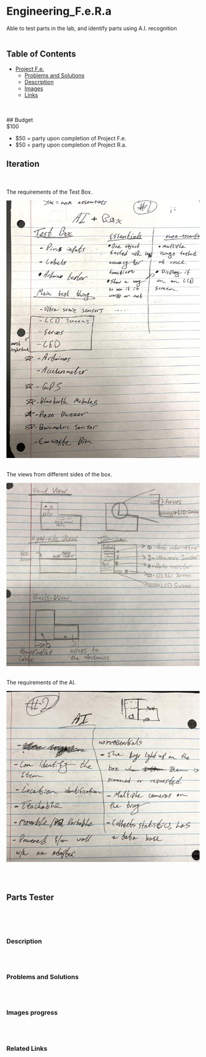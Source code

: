 # Engineering_F.e.R.a

Able to test parts in the lab, and identify parts using A.I. recognition
<br>
<br>

## Table of Contents
* [Project F.e.](#parts-tester)
   * [Problems and Solutions](#problems-and-solutions)
   * [Description](#description)
   * [Images](#images-progress)
   * [Links](#related-links)


<br>
<br>
## Budget
<br>
$100

   * $50 = party upon completion of Project F.e.
   * $50 = party upon completion of Project R.a.
## Iteration
<br>
<br>
The requirements of the Test Box.

![for Test Box essential and non...](Images/Essential%20and%20Nonessential%20for%20Capstone%20[Test%20Box].jpg)

<br>
The views from different sides of the box. 

![for AI essential and non...](Images/Views%20and%20parts%20of%20the%20Project.jpg)

<br>
The requirements of the AI.

![for AI essential and non...](Images/Essential%20and%20Nonessential%20for%20Capstone%20[AI].jpg)



<br>
<br>

## Parts Tester

<br>
<br>
<br>

### Description


<br>
<br>

### Problems and Solutions


<br>
<br>

### Images progress


<br>
<br>

### Related Links


<br>
<br>


